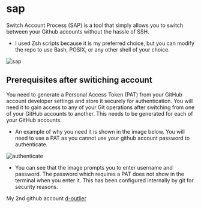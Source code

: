 # sap
Switch Account Process (SAP) is a tool that simply allows you to switch between your Github accounts without the hassle of SSH. 

- I used Zsh scripts because it is my preferred choice, but you can modify the repo to use Bash, POSIX, or any other shell of your choice.

![sap](https://github.com/osag1e/sap/blob/main/sap.png)

## Prerequisites after switiching account
You need to generate a Personal Access Token (PAT) from your GitHub account developer settings and store it securely for authentication. You will need it to gain access to any of your Git operations after switching from one of your GitHub accounts to another. This needs to be generated for each of your GitHub accounts.

- An example of why you need it is shown in the image below. You will need to use a PAT as you cannot use your github account password to authenticate.

![authenticate](https://github.com/osag1e/sap/blob/main/authenticate.png)

- You can see that the image prompts you to enter username and password. The password which requires a PAT does not show in the terminal when you enter it. This has been configured internally by git for security reasons. 

My 2nd github account [d-outlier](https://github.com/d-outlier)


